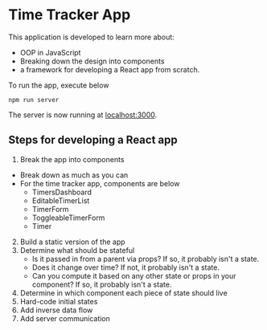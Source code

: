 # Time Tracker App 

This application is developed to learn more about:
  - OOP in JavaScript
  - Breaking down the design into components
  - a framework for developing a React app from scratch.

To run the app, execute below

````
npm run server
````

The server is now running at [localhost:3000](localhost:3000).

## Steps for developing a React app

1. Break the app into components
  - Break down as much as you can
  - For the time tracker app, components are below
    - TimersDashboard
    - EditableTimerList
    - TimerForm
    - ToggleableTimerForm
    - Timer
2. Build a static version of the app
3. Determine what should be stateful
    - Is it passed in from a parent via props? If so, it probably isn't a state.
    - Does it change over time? If not, it probably isn't a state.
    - Can you compute it based on any other state or props in your component? If so, it probably isn't a state.
4. Determine in which component each piece of state should live
5. Hard-code initial states
6. Add inverse data flow
7. Add server communication 



